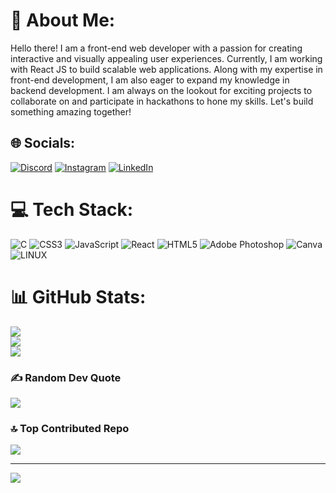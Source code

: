 # 💫 About Me:
Hello there! I am a front-end web developer with a passion for creating interactive and visually appealing user experiences. Currently, I am working with React JS to build scalable web applications. Along with my expertise in front-end development, I am also eager to expand my knowledge in backend development. I am always on the lookout for exciting projects to collaborate on and participate in hackathons to hone my skills. Let's build something amazing together!

 <img align="right" src="https://raw.githubusercontent.com/TheDudeThatCode/TheDudeThatCode/master/Assets/Developer.gif" alt="" srcset="">

## 🌐 Socials:
[![Discord](https://img.shields.io/badge/Discord-%237289DA.svg?logo=discord&logoColor=white)](https://discord.gg/#1121) [![Instagram](https://img.shields.io/badge/Instagram-%23E4405F.svg?logo=Instagram&logoColor=white)](https://instagram.com/dj__260) [![LinkedIn](https://img.shields.io/badge/LinkedIn-%230077B5.svg?logo=linkedin&logoColor=white)](https://linkedin.com/in/https://www.linkedin.com/in/darshan-jaju-73b237223/) 

# 💻 Tech Stack:
![C](https://img.shields.io/badge/c-%2300599C.svg?style=for-the-badge&logo=c&logoColor=white) ![CSS3](https://img.shields.io/badge/css3-%231572B6.svg?style=for-the-badge&logo=css3&logoColor=white) ![JavaScript](https://img.shields.io/badge/javascript-%23323330.svg?style=for-the-badge&logo=javascript&logoColor=%23F7DF1E) ![React](https://img.shields.io/badge/react-%2320232a.svg?style=for-the-badge&logo=react&logoColor=%2361DAFB) ![HTML5](https://img.shields.io/badge/html5-%23E34F26.svg?style=for-the-badge&logo=html5&logoColor=white) ![Adobe Photoshop](https://img.shields.io/badge/adobephotoshop-%2331A8FF.svg?style=for-the-badge&logo=adobephotoshop&logoColor=white) ![Canva](https://img.shields.io/badge/Canva-%2300C4CC.svg?style=for-the-badge&logo=Canva&logoColor=white) ![LINUX](https://img.shields.io/badge/Linux-FCC624?style=for-the-badge&logo=linux&logoColor=black)
# 📊 GitHub Stats:
![](https://github-readme-stats.vercel.app/api?username=Horror26&theme=blue-green&hide_border=false&include_all_commits=false&count_private=false)<br/>
![](https://github-readme-streak-stats.herokuapp.com/?user=Horror26&theme=blue-green&hide_border=false)<br/>
![](https://github-readme-stats.vercel.app/api/top-langs/?username=Horror26&theme=blue-green&hide_border=false&include_all_commits=false&count_private=false&layout=compact)

### ✍️ Random Dev Quote
![](https://quotes-github-readme.vercel.app/api?type=horizontal&theme=radical)

### 🔝 Top Contributed Repo
![](https://github-contributor-stats.vercel.app/api?username=Horror26&limit=5&theme=gitdimmed&combine_all_yearly_contributions=true)

---
[![](https://visitcount.itsvg.in/api?id=Horror26&icon=0&color=9)](https://visitcount.itsvg.in)

<!-- Proudly created with GPRM ( https://gprm.itsvg.in ) -->
